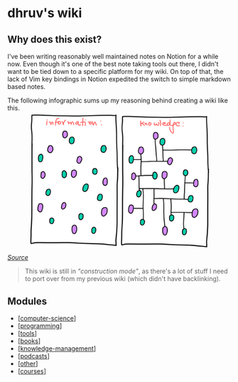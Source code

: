 dhruv's wiki
===

Why does this exist?
---

I've been writing reasonably well maintained notes on Notion for a while now. Even though it's one of the best note taking tools out there, I didn't want to be tied down to a specific platform for my wiki. On top of that, the lack of Vim key bindings in Notion expedited the switch to simple markdown based notes.

The following infographic sums up my reasoning behind creating a wiki like this.
<img style="display: block; margin-left: auto; margin-right: auto; width: 80%;" src="assets/images/information-vs-knowledge.png" alt="information-vs-knowledge" />

*[Source](https://www.gapingvoid.com/blog/2014/01/22/information-vs-knowledge/)*

> This wiki is still in *"construction mode"*, as there's a lot of stuff I need to port over from my previous wiki (which didn't have backlinking).

Modules
---

- [[computer-science]]
- [[programming]]
- [[tools]]
- [[books]]
- [[knowledge-management]]
- [[podcasts]]
- [[other]]
- [[courses]]

[//begin]: # "Autogenerated link references for markdown compatibility"
[computer-science]: computer-science/computer-science.md "Computer Science"
[programming]: programming/programming.md "Programming"
[tools]: tools/tools.md "Tools"
[books]: books/books.md "Books"
[knowledge-management]: knowledge-management/knowledge-management.md "Knowledge Management"
[podcasts]: podcasts/the-tim-ferriss-show/podcasts.md "Podcasts"
[other]: other/other.md "Other"
[courses]: courses/courses.md "Courses"
[//end]: # "Autogenerated link references"
